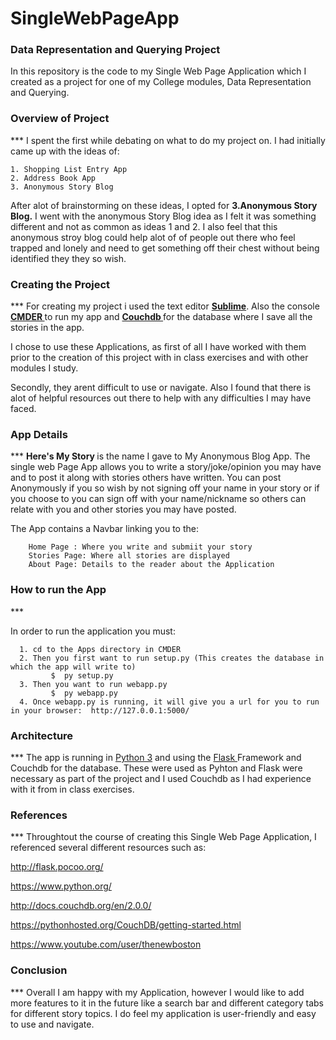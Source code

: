 # SingleWebPageApp

<h3><b>Data Representation and Querying Project</b></h3>
In this repository is the code to my Single Web Page Application which I created as a project for one of my College modules, Data Representation and Querying.

<h3>Overview of Project </h3>
***
I spent the first while debating on what to do my project on. I had initially came up with the ideas of:
   
    1. Shopping List Entry App
    2. Address Book App
    3. Anonymous Story Blog

After alot of brainstorming on these ideas, I opted for <b> 3.Anonymous Story Blog.</b> I went with the anonymous Story Blog idea as I felt it was something different and not as common as ideas 1 and 2. I also feel that this anonymous stroy blog could help alot of of people out there who feel trapped and lonely and  need to get something off their chest without being identified they they so wish.

<h3>Creating the Project </h3>
***
For creating my project i used the text editor <a  href = "https://www.sublimetext.com/"> <b>Sublime</b></a>.
Also the console <a href= "http://cmder.net/"> <b> CMDER </b> </a> to run my app and <a href ="http://couchdb.apache.org/"> <b>Couchdb </b> <a> for the database where I  save all the stories in the app. 

I chose to use these Applications, as first of all I have worked with them prior to the creation of this project with in class exercises and with other modules I study. <div>

Secondly, they arent difficult to use or navigate. Also I found that there is alot of helpful resources out there to help with any difficulties I may have faced.

<h3>App Details </h3>
***
<b>Here's My Story </b> is the name I gave to My Anonymous Blog App. The single web Page App allows you to write a story/joke/opinion you may have and to post it along with stories others have written. You can post Anonymously if you so wish by not signing off your name in your story or if you choose to you can sign off with your name/nickname so others can relate with you and other stories you may have posted. 

The App contains a Navbar linking you to the:

        Home Page : Where you write and submiit your story
        Stories Page: Where all stories are displayed
        About Page: Details to the reader about the Application
        


<h3> How to run the App </h3>
***

In order to run the application you must:
   
      1. cd to the Apps directory in CMDER
      2. Then you first want to run setup.py (This creates the database in which the app will write to)
             $  py setup.py
      3. Then you want to run webapp.py
             $  py webapp.py
      4. Once webapp.py is running, it will give you a url for you to run in your browser:  http://127.0.0.1:5000/
        

<h3> Architecture </h3>
***
The app is running in  <a href="https://www.python.org/">Python 3</a> and using the <a href="http://flask.pocoo.org/">Flask </a> Framework and Couchdb for the database. These were used as Pyhton and Flask were necessary as part of the project and I used Couchdb as I had experience with it from in class exercises.

<h3>References</h3>
***
Throughtout the course of creating this Single Web Page Application, I referenced several different resources such as:
      
         
http://flask.pocoo.org/ 

https://www.python.org/

http://docs.couchdb.org/en/2.0.0/ 

https://pythonhosted.org/CouchDB/getting-started.html 

https://www.youtube.com/user/thenewboston 
    
 
<h3>Conclusion</h3>
***
Overall I am happy with my Application, however I would like to add more features to it in the future like a search bar and different category tabs for different story topics. I do feel my application is user-friendly and easy to use and navigate. 
         
         
      
      
